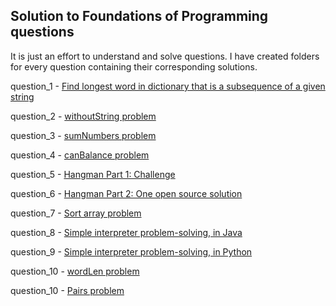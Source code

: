 ## Solution to Foundations of Programming questions

It is just an effort to understand and solve questions. I have created folders for every question containing their corresponding solutions.

question_1 - [Find longest word in dictionary that is a subsequence of a given string](https://techdevguide.withgoogle.com/paths/foundational/find-longest-word-in-dictionary-that-subsequence-of-given-string/)

question_2 - [withoutString problem](https://techdevguide.withgoogle.com/paths/foundational/withoutstring-problem-strings-base-remove-return/)

question_3 - [sumNumbers problem](https://techdevguide.withgoogle.com/paths/foundational/subnumbers-problem-string-return-sum)

question_4 - [canBalance problem](https://techdevguide.withgoogle.com/paths/foundational/canbalance-problem-arrays-non-empty)

question_5 - [Hangman Part 1: Challenge](https://techdevguide.withgoogle.com/paths/foundational/hangman-challenge-archetypal)

question_6 - [Hangman Part 2: One open source solution](https://techdevguide.withgoogle.com/paths/foundational/hangman-solutions-open-source-answer)

question_7 - [Sort array problem](https://techdevguide.withgoogle.com/paths/foundational/array-sort-problem-sorted-values/)

question_8 - [Simple interpreter problem-solving, in Java](https://techdevguide.withgoogle.com/paths/foundational/interpreter-problem-for-java)

question_9 - [Simple interpreter problem-solving, in Python](https://techdevguide.withgoogle.com/paths/foundational/interpreter-problems-for-python)

question_10 - [wordLen problem](https://techdevguide.withgoogle.com/paths/foundational/wordlen-problems-array-strings-medium/)

question_10 - [Pairs problem](https://techdevguide.withgoogle.com/paths/foundational/pairs-problem-classic-algorithm-hard/)
